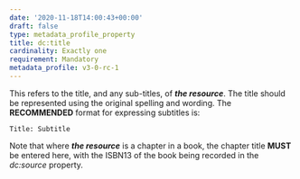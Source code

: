 ```yaml
---
date: '2020-11-18T14:00:43+00:00'
draft: false
type: metadata_profile_property
title: dc:title
cardinality: Exactly one
requirement: Mandatory
metadata_profile: v3-0-rc-1
---
```

This refers to the title, and any sub-titles, of ***the resource***. The title should be represented using the original spelling and wording. The **RECOMMENDED** format for expressing subtitles is:

`Title: Subtitle`

Note that where ***the resource*** is a chapter in a book, the chapter title **MUST** be entered here, with the ISBN13 of the book being recorded in the *dc&#58;source* property.

